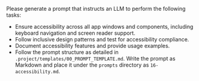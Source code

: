 Please generate a prompt that instructs an LLM to perform the following tasks:

* Ensure accessibility across all app windows and components, including keyboard navigation and screen reader support.
* Follow inclusive design patterns and test for accessibility compliance.
* Document accessibility features and provide usage examples.
* Follow the prompt structure as detailed in `.project/templates/00_PROMPT_TEMPLATE.md`. Write the prompt as Markdown and place it under the `prompts` directory as `16-accessibility.md`.
